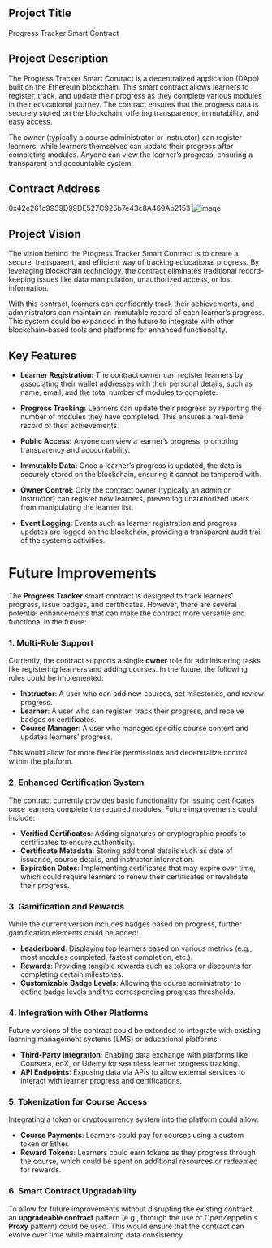 
## Project Title
Progress Tracker Smart Contract

## Project Description
The Progress Tracker Smart Contract is a decentralized application (DApp) built on the Ethereum blockchain. This smart contract allows learners to register, track, and update their progress as they complete various modules in their educational journey. The contract ensures that the progress data is securely stored on the blockchain, offering transparency, immutability, and easy access. 

The owner (typically a course administrator or instructor) can register learners, while learners themselves can update their progress after completing modules. Anyone can view the learner’s progress, ensuring a transparent and accountable system.

## Contract Address
0x42e261c9939D99DE527C925b7e43c8A469Ab2153
![image](https://github.com/user-attachments/assets/cabc41ec-761e-4838-9299-ae0e237fcc13)


## Project Vision
The vision behind the Progress Tracker Smart Contract is to create a secure, transparent, and efficient way of tracking educational progress. By leveraging blockchain technology, the contract eliminates traditional record-keeping issues like data manipulation, unauthorized access, or lost information. 

With this contract, learners can confidently track their achievements, and administrators can maintain an immutable record of each learner’s progress. This system could be expanded in the future to integrate with other blockchain-based tools and platforms for enhanced functionality.

## Key Features

- **Learner Registration:** The contract owner can register learners by associating their wallet addresses with their personal details, such as name, email, and the total number of modules to complete.
  
- **Progress Tracking:** Learners can update their progress by reporting the number of modules they have completed. This ensures a real-time record of their achievements.

- **Public Access:** Anyone can view a learner’s progress, promoting transparency and accountability.

- **Immutable Data:** Once a learner’s progress is updated, the data is securely stored on the blockchain, ensuring it cannot be tampered with.

- **Owner Control:** Only the contract owner (typically an admin or instructor) can register new learners, preventing unauthorized users from manipulating the learner list.

- **Event Logging:** Events such as learner registration and progress updates are logged on the blockchain, providing a transparent audit trail of the system’s activities.

# Future Improvements

The **Progress Tracker** smart contract is designed to track learners' progress, issue badges, and certificates. However, there are several potential enhancements that can make the contract more versatile and functional in the future:

### 1. Multi-Role Support
Currently, the contract supports a single **owner** role for administering tasks like registering learners and adding courses. In the future, the following roles could be implemented:
- **Instructor**: A user who can add new courses, set milestones, and review progress.
- **Learner**: A user who can register, track their progress, and receive badges or certificates.
- **Course Manager**: A user who manages specific course content and updates learners’ progress.

This would allow for more flexible permissions and decentralize control within the platform.

### 2. Enhanced Certification System
The contract currently provides basic functionality for issuing certificates once learners complete the required modules. Future improvements could include:
- **Verified Certificates**: Adding signatures or cryptographic proofs to certificates to ensure authenticity.
- **Certificate Metadata**: Storing additional details such as date of issuance, course details, and instructor information.
- **Expiration Dates**: Implementing certificates that may expire over time, which could require learners to renew their certificates or revalidate their progress.

### 3. Gamification and Rewards
While the current version includes badges based on progress, further gamification elements could be added:
- **Leaderboard**: Displaying top learners based on various metrics (e.g., most modules completed, fastest completion, etc.).
- **Rewards**: Providing tangible rewards such as tokens or discounts for completing certain milestones.
- **Customizable Badge Levels**: Allowing the course administrator to define badge levels and the corresponding progress thresholds.

### 4. Integration with Other Platforms
Future versions of the contract could be extended to integrate with existing learning management systems (LMS) or educational platforms:
- **Third-Party Integration**: Enabling data exchange with platforms like Coursera, edX, or Udemy for seamless learner progress tracking.
- **API Endpoints**: Exposing data via APIs to allow external services to interact with learner progress and certifications.

### 5. Tokenization for Course Access
Integrating a token or cryptocurrency system into the platform could allow:
- **Course Payments**: Learners could pay for courses using a custom token or Ether.
- **Reward Tokens**: Learners could earn tokens as they progress through the course, which could be spent on additional resources or redeemed for rewards.

### 6. Smart Contract Upgradability
To allow for future improvements without disrupting the existing contract, an **upgradeable contract** pattern (e.g., through the use of OpenZeppelin's **Proxy** pattern) could be used. This would ensure that the contract can evolve over time while maintaining data consistency.


